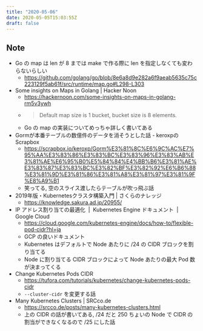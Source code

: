 ```yaml
---
title: "2020-05-06"
date: 2020-05-05T15:03:55Z
draft: false
---
```


## Note

* Go の map は len が 8 までは make で作る際に len を指定しなくても変わらないらしい
  * https://github.com/golang/go/blob/8e6a8d9e282a6f9aeab5635c75c223129f5ab61f/src/runtime/map.go#L298-L303
* Some insights on Maps in Golang | Hacker Noon
  * https://hackernoon.com/some-insights-on-maps-in-golang-rm5v3ywh
  * > Default map size is 1 bucket, bucket size is 8 elements.
  * Go の map の実装についてめっちゃ詳しく書いてある
* Gormが本番テーブルの数億件のデータを消そうとした話 - keroxpのScrapbox
  * https://scrapbox.io/keroxp/Gorm%E3%81%8C%E6%9C%AC%E7%95%AA%E3%83%86%E3%83%BC%E3%83%96%E3%83%AB%E3%81%AE%E6%95%B0%E5%84%84%E4%BB%B6%E3%81%AE%E3%83%87%E3%83%BC%E3%82%BF%E3%82%92%E6%B6%88%E3%81%9D%E3%81%86%E3%81%A8%E3%81%97%E3%81%9F%E8%A9%B1
  * 笑ってる, 空のスライス渡したらテーブルが吹っ飛ぶ話
* 2019年版・Kubernetesクラスタ構築入門 | さくらのナレッジ
  * https://knowledge.sakura.ad.jp/20955/
* IP アドレス割り当ての最適化  |  Kubernetes Engine ドキュメント  |  Google Cloud
  * https://cloud.google.com/kubernetes-engine/docs/how-to/flexible-pod-cidr?hl=ja
  * GCP の良いドキュメント
  * Kubernetes はデフォルトで Node あたりに /24 の CIDR ブロックを割り当てる
  * Node に割り当てる CIDR ブロックによって Node あたりの最大 Pod 数が決まってくる
* Change Kubernetes Pods CIDR
  * https://tufora.com/tutorials/kubernetes/change-kubernetes-pods-cidr
  * `--cluster-cidr` を変更する話
* Many Kubernetes Clusters | SRCco.de
  * https://srcco.de/posts/many-kubernetes-clusters.html
  * 上の CIDR の話が書いてある, /24 だと 250 ちょいの Node で CIDR の割当ができなくなるので /25 にした話
